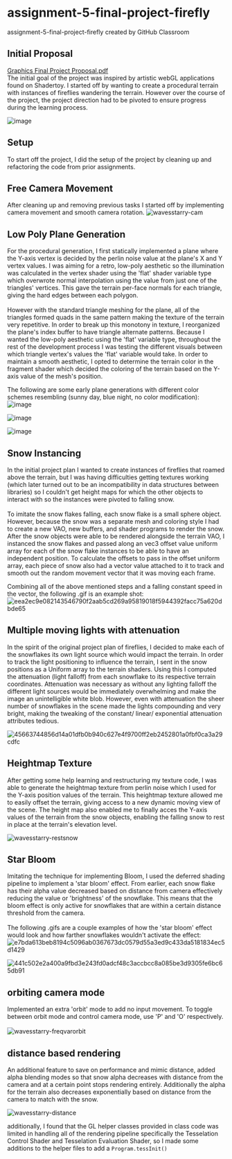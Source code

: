 # assignment-5-final-project-firefly
assignment-5-final-project-firefly created by GitHub Classroom

## Initial Proposal
[Graphics Final Project Proposal.pdf](https://github.com/nyu-cs-gy-6533-fall-2022/assignment-5-final-project-firefly/files/10201571/Graphics.Final.Project.Proposal.1.pdf) <br />
The initial goal of the project was inspired by artistic webGL applications found on Shadertoy. I started off by wanting to create a procedural terrain with instances of fireflies wandering the terrain. However over the course of the project, the project direction had to be pivoted to ensure progress during the learning process.

![image](https://user-images.githubusercontent.com/37173256/206924387-49ec3e0b-a373-424a-9cf6-62d29ec610f9.png)

## Setup
To start off the project, I did the setup of the project by cleaning up and refactoring the code from prior assignments. 

## Free Camera Movement
After cleaning up and removing previous tasks I started off by implementing camera movement and smooth camera rotation. 
![wavesstarry-cam](https://user-images.githubusercontent.com/37173256/206891613-36c8141b-01be-4386-9826-92729aae4e71.gif)

## Low Poly Plane Generation
For the procedural generation, I first statically implemented a plane where the Y-axis vertex is decided by the perlin noise value at the plane's X and Y vertex values. I was aiming for a retro, low-poly aesthetic so the illumination was calculated in the vertex shader using the 'flat' shader variable type which overwrote normal interpolation using the value from just one of the triangles' vertices. This gave the terrain per-face normals for each triangle, giving the hard edges between each polygon. 
<br />
<br />
However with the standard triangle meshing for the plane, all of the triangles formed quads in the same pattern making the texture of the terrain very repetitive. In order to break up this monotony in texture, I reorganized the plane's index buffer to have triangle alternate patterns. Because I wanted the low-poly aesthetic using the 'flat' variable type, throughout the rest of the development process I was testing the different visuals between which triangle vertex's values the 'flat' variable would take. In order to maintain a smooth aesthetic, I opted to determine the terrain color in the fragment shader which decided the coloring of the terrain based on the Y-axis value of the mesh's position.


The following are some early plane generations with different color schemes resembling (sunny day, blue night, no color modification): <br />
![image](https://user-images.githubusercontent.com/37173256/206885746-d229a64e-ef29-4da1-a17b-dfe19dfd476c.png)

![image](https://user-images.githubusercontent.com/37173256/206885751-1fa55ad9-40e7-42ea-97b1-23454308da9f.png)

![image](https://user-images.githubusercontent.com/37173256/206885755-13cebc79-6def-4608-baa8-9d60980167cd.png)

## Snow Instancing
In the initial project plan I wanted to create instances of fireflies that roamed above the terrain, but I was having difficulties getting textures working (which later turned out to be an incompatibility in data structures between libraries) so I couldn't get height maps for which the other objects to interact with so the instances were pivoted to falling snow.
<br />
<br />
To imitate the snow flakes falling, each snow flake is a small sphere object. However, because the snow was a separate mesh and coloring style I had to create a new VAO, new buffers, and shader programs to render the snow. After the snow objects were able to be rendered alongside the terrain VAO, I instanced the snow flakes and passed along an vec3 offset value uniform array for each of the snow flake instances to be able to have an independent position. To calculate the offsets to pass in the offset uniform array, each piece of snow also had a vector value attached to it to track and smooth out the random movement vector that it was moving each frame.

Combining all of the above mentioned steps and a falling constant speed in the vector, the following .gif is an example shot:
<br />
![eea2ec9e082143546790f2aab5cd269a95819018f5944392facc75a620dbde65](https://user-images.githubusercontent.com/37173256/206885757-190fab09-588b-4726-9c57-65f1f697c3a0.gif)


## Multiple moving lights with attenuation
In the spirit of the original project plan of fireflies, I decided to make each of the snowflakes its own light source which would impact the terrain. In order to track the light positioning to influence the terrain, I sent in the snow positions as a Uniform array to the terrain shaders. Using this I computed the attenuation (light falloff) from each snowflake to its respective terrain coordinates. Attenuation was necessary as without any lighting falloff the different light sources would be immediately overwhelming and make the image an unintelligible white blob. However, even with attenuation the sheer number of snowflakes in the scene made the lights compounding and very bright, making the tweaking of the constant/ linear/ exponential attenuation attributes tedious.


![45663744856d14a01dfb0b940c627e4f9700ff2eb2452801a0fbf0ca3a29cdfc](https://user-images.githubusercontent.com/37173256/206885764-982c0347-b2ca-44c1-afe7-c0a4476dbfa3.gif)

## Heightmap Texture
After getting some help learning and restructuring my texture code, I was able to generate the heightmap texture from perlin noise which I used for the Y-axis position values of the terrain. This heightmap texture allowed me to easily offset the terrain, giving access to a new dynamic moving view of the scene. The height map also enabled me to finally acces the Y-axis values of the terrain from the snow objects, enabling the falling snow to rest in place at the terrain's elevation level.

![wavesstarry-restsnow](https://user-images.githubusercontent.com/37173256/206893737-b2396368-40a8-4ada-83c4-5753734e2093.gif)

## Star Bloom
Imitating the technique for implementing Bloom, I used the deferred shading pipeline to implement a 'star bloom' effect. From earlier, each snow flake has their alpha value decreased based on distance from camera effectively reducing the value or 'brightness' of the snowflake. This means that the bloom effect is only active for snowflakes that are within a certain distance threshold from the camera.
<br />
<br />
The following .gifs are a couple examples of how the 'star bloom' effect would look and how farther snowflakes wouldn't activate the effect:
![e7bda613beb8194c5096ab0367673dc0579d55a3ed9c433da5181834ec5d1429](https://user-images.githubusercontent.com/37173256/206885767-88762f86-eaf9-41c0-b96a-e2e05851eda6.gif)

![441c502e2a400a9fbd3e243fd0adcf48c3accbcc8a085be3d9305fe6bc65db91](https://user-images.githubusercontent.com/37173256/206885768-bf174a36-de94-4dfe-9d09-feef500041c2.gif)

## orbiting camera mode
Implemented an extra 'orbit' mode to add no input movement. To toggle between orbit mode and control camera mode, use 'P' and 'O' respectively.
<br />
<br />
![wavesstarry-freqvarorbit](https://user-images.githubusercontent.com/37173256/206887785-ac4058ee-dcf9-42d1-8c86-e24f3af194c6.gif)

## distance based rendering
An additional feature to save on performance and mimic distance, added alpha blending modes so that snow alpha decreases with distance from the camera and at a certain point stops rendering entirely. Additionally the alpha for the terrain also decreases exponentially based on distance from the camera to match with the snow.

![wavesstarry-distance](https://user-images.githubusercontent.com/37173256/206893967-3077777a-8b80-4117-94b8-785314de38fe.gif)

additionally, I found that the GL helper classes provided in class code was limited in handling all of the rendering pipeline specifically the Tesselation Control Shader and Tesselation Evaluation Shader, so I made some additions to the helper files to add a ```Program.tessInit()```
